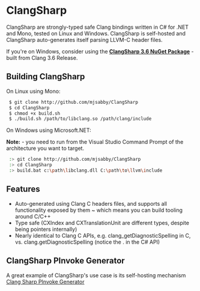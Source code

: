 # ClangSharp

ClangSharp are strongly-typed safe Clang bindings written in C# for .NET and Mono, tested on Linux and Windows. ClangSharp is self-hosted and ClangSharp auto-generates itself parsing LLVM-C header files.

If you're on Windows, consider using the [**ClangSharp 3.6 NuGet Package**](http://www.nuget.org/packages/ClangSharp/3.6.0) - built from Clang 3.6 Release.

## Building ClangSharp

On Linux using Mono:

```bash
 $ git clone http://github.com/mjsabby/ClangSharp
 $ cd ClangSharp
 $ chmod +x build.sh
 $ ./build.sh /path/to/libclang.so /path/clang/include
```

On Windows using Microsoft.NET:

**Note:** - you need to run from the Visual Studio Command Prompt of the architecture you want to target.

```bash
 :> git clone http://github.com/mjsabby/ClangSharp
 :> cd ClangSharp
 :> build.bat c:\path\libclang.dll C:\path\to\llvm\include
```

## Features

 * Auto-generated using Clang C headers files, and supports all functionality exposed by them ~ which means you can build tooling around C/C++
 * Type safe (CXIndex and CXTranslationUnit are different types, despite being pointers internally)
 * Nearly identical to Clang C APIs, e.g. clang_getDiagnosticSpelling in C, vs. clang.getDiagnosticSpelling (notice the . in the C# API)

## ClangSharp PInvoke Generator

A great example of ClangSharp's use case is its self-hosting mechanism [Clang Sharp PInvoke Generator](https://github.com/mjsabby/ClangSharp/tree/master/ClangSharpPInvokeGenerator)
